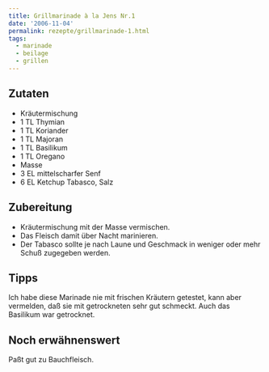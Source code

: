 ```yaml
---
title: Grillmarinade à la Jens Nr.1
date: '2006-11-04'
permalink: rezepte/grillmarinade-1.html
tags:
  - marinade
  - beilage
  - grillen
---
```


## Zutaten

- Kräutermischung
- 1 TL Thymian
- 1 TL Koriander
- 1 TL Majoran
- 1 TL Basilikum
- 1 TL Oregano
- Masse
- 3 EL mittelscharfer Senf
- 6 EL Ketchup
    Tabasco, Salz

## Zubereitung

- Kräutermischung mit der Masse vermischen.
- Das Fleisch damit über Nacht marinieren.
- Der Tabasco sollte je nach Laune und Geschmack in weniger oder mehr Schuß zugegeben werden.

## Tipps

Ich habe diese Marinade nie mit frischen Kräutern getestet, kann aber vermelden, daß sie mit getrockneten sehr gut schmeckt. Auch das Basilikum war getrocknet.

## Noch erwähnenswert

Paßt gut zu Bauchfleisch.

